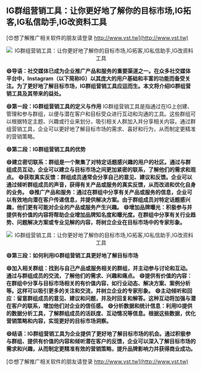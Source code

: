 ## **IG群组营销工具：让你更好地了解你的目标市场,IG拓客,IG私信助手,IG改资料工具**

[😍想了解推广相关软件的朋友请登录 http://www.vst.tw](http://www.vst.tw)

 <center><img src="https://vst.tw/MP4/tuiguang/png/2.png" alt="IG群组营销工具：让你更好地了解你的目标市场,IG拓客,IG私信助手,IG改资料工具"></center>

**😄导语：社交媒体已成为企业推广产品和服务的重要渠道之一。在众多社交媒体平台中，Instagram（以下简称IG）以其庞大的用户基础和丰富的功能而备受关注。为了更好地了解目标市场，IG群组营销工具应运而生。本文将介绍IG群组营销工具及其带来的益处。**

**😄第一段：IG群组营销工具的定义与作用**
IG群组营销工具是指通过在IG上创建、管理和参与群组，以便与潜在客户和目标受众进行互动和沟通的工具。这些群组可以根据特定主题、兴趣或行业来划分，吸引相关人群加入并分享相关内容。通过群组营销工具，企业可以更好地了解目标市场的需求、喜好和行为，从而制定更精准的营销策略。

**😄第二段：IG群组营销工具的优势**

**😄建立密切联系：群组是一个聚集了对特定话题感兴趣的用户的社区。通过与群组成员互动，企业可以建立与目标市场之间更加紧密的联系，了解他们的需求和观点。**
**😄获取真实反馈：群组成员通常会分享自己的意见、建议和反馈。企业可以通过倾听群组成员的声音，获得有关产品或服务的真实反馈，从而改进和优化自身的业务。**
**😄推广产品和服务：通过在群组中分享有关产品或服务的信息，企业可以有效地向潜在客户传递信息，并提供解决方案。由于群组成员对特定话题感兴趣，他们更有可能对企业的产品或服务产生兴趣。**
**😄增加品牌曝光：积极参与并提供有价值的内容将帮助企业增加品牌知名度和曝光度。在群组中分享有关行业趋势、问题解决方案或专业见解的内容，将树立企业在目标市场中的专家形象。**

 <center><img src="https://vst.tw/MP4/tuiguang/png/8.png" alt="IG群组营销工具：让你更好地了解你的目标市场,IG拓客,IG私信助手,IG改资料工具"></center>

**😄第三段：如何利用IG群组营销工具更好地了解目标市场**

**😄加入相关群组：找到与自己产品或服务相关的群组，并主动参与讨论和互动。通过与群组成员的交流，了解他们的需求、兴趣和痛点。**
**😄提供有价值的内容：在群组中分享与目标市场相关的有价值内容，如行业动态、解决方案、案例分析等。这样可以吸引更多的关注和交流，并树立企业的专家形象。**
**😄主动倾听和回应：留意群组成员的意见、建议和问题，并及时回复和解答。这种互动将加强与潜在客户的联系，增加他们对企业的信任感。**
**😄分析数据和统计信息：利用IG提供的数据分析工具，了解群组成员的活跃度、互动情况等信息。根据这些数据，优化营销策略和内容，实现更好的目标市场洞察。**

**😄结语：IG群组营销工具为企业提供了更好地了解目标市场的机会。通过积极参与群组、提供有价值的内容和倾听潜在客户的反馈，企业可以深入了解目标市场的需求和兴趣，从而制定更精准有效的营销策略，提升品牌影响力并获得商业成功。**

[😍想了解推广相关软件的朋友请登录 http://www.vst.tw](http://www.vst.tw)



